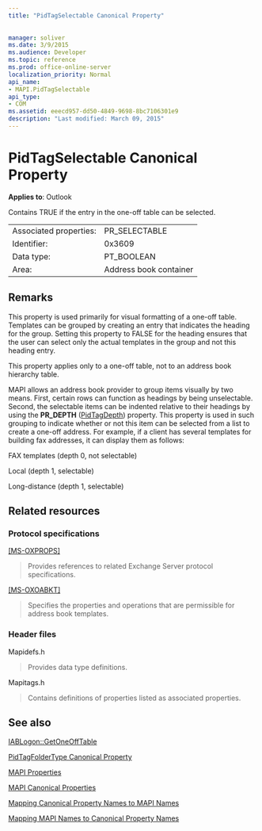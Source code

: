 ```yaml
---
title: "PidTagSelectable Canonical Property"
 
 
manager: soliver
ms.date: 3/9/2015
ms.audience: Developer
ms.topic: reference
ms.prod: office-online-server
localization_priority: Normal
api_name:
- MAPI.PidTagSelectable
api_type:
- COM
ms.assetid: eeecd957-dd50-4849-9698-8bc7106301e9
description: "Last modified: March 09, 2015"
---
```


# PidTagSelectable Canonical Property

  
  
**Applies to**: Outlook 
  
Contains TRUE if the entry in the one-off table can be selected. 
  
|||
|:-----|:-----|
|Associated properties:  <br/> |PR_SELECTABLE  <br/> |
|Identifier:  <br/> |0x3609  <br/> |
|Data type:  <br/> |PT_BOOLEAN  <br/> |
|Area:  <br/> |Address book container  <br/> |
   
## Remarks

This property is used primarily for visual formatting of a one-off table. Templates can be grouped by creating an entry that indicates the heading for the group. Setting this property to FALSE for the heading ensures that the user can select only the actual templates in the group and not this heading entry. 
  
This property applies only to a one-off table, not to an address book hierarchy table. 
  
MAPI allows an address book provider to group items visually by two means. First, certain rows can function as headings by being unselectable. Second, the selectable items can be indented relative to their headings by using the **PR_DEPTH** ([PidTagDepth](pidtagdepth-canonical-property.md)) property. This property is used in such grouping to indicate whether or not this item can be selected from a list to create a one-off address. For example, if a client has several templates for building fax addresses, it can display them as follows: 
  
FAX templates (depth 0, not selectable)
  
 Local (depth 1, selectable) 
  
 Long-distance (depth 1, selectable) 
  
## Related resources

### Protocol specifications

[[MS-OXPROPS]](http://msdn.microsoft.com/library/f6ab1613-aefe-447d-a49c-18217230b148%28Office.15%29.aspx)
  
> Provides references to related Exchange Server protocol specifications.
    
[[MS-OXOABKT]](http://msdn.microsoft.com/library/cd5a3e78-1eeb-4a75-88eb-e82c8c96ff31%28Office.15%29.aspx)
  
> Specifies the properties and operations that are permissible for address book templates.
    
### Header files

Mapidefs.h
  
> Provides data type definitions.
    
Mapitags.h
  
> Contains definitions of properties listed as associated properties.
    
## See also



[IABLogon::GetOneOffTable](iablogon-getoneofftable.md)
  
[PidTagFolderType Canonical Property](pidtagfoldertype-canonical-property.md)


[MAPI Properties](mapi-properties.md)
  
[MAPI Canonical Properties](mapi-canonical-properties.md)
  
[Mapping Canonical Property Names to MAPI Names](mapping-canonical-property-names-to-mapi-names.md)
  
[Mapping MAPI Names to Canonical Property Names](mapping-mapi-names-to-canonical-property-names.md)

